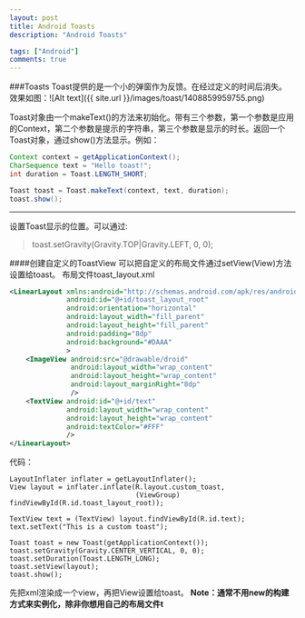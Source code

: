 ```yaml
---
layout: post
title: Android Toasts
description: "Android Toasts"

tags: ["Android"]
comments: true
---
```

###Toasts
Toast提供的是一个小的弹窗作为反馈。在经过定义的时间后消失。
效果如图：![Alt text]({{ site.url }}/images/toast/1408859959755.png)

Toast对象由一个makeText()的方法来初始化。带有三个参数，第一个参数是应用的Context，第二个参数是提示的字符串，第三个参数是显示的时长。返回一个Toast对象，通过show()方法显示。例如：
```java
Context context = getApplicationContext();
CharSequence text = "Hello toast!";
int duration = Toast.LENGTH_SHORT;

Toast toast = Toast.makeText(context, text, duration);
toast.show();
```

---
设置Toast显示的位置。可以通过:
> toast.setGravity(Gravity.TOP|Gravity.LEFT, 0, 0);

####创建自定义的ToastView
可以把自定义的布局文件通过setView(View)方法设置给toast。
布局文件toast_layout.xml
```xml
<LinearLayout xmlns:android="http://schemas.android.com/apk/res/android"
              android:id="@+id/toast_layout_root"
              android:orientation="horizontal"
              android:layout_width="fill_parent"
              android:layout_height="fill_parent"
              android:padding="8dp"
              android:background="#DAAA"
              >
    <ImageView android:src="@drawable/droid"
               android:layout_width="wrap_content"
               android:layout_height="wrap_content"
               android:layout_marginRight="8dp"
               />
    <TextView android:id="@+id/text"
              android:layout_width="wrap_content"
              android:layout_height="wrap_content"
              android:textColor="#FFF"
              />
</LinearLayout>
```
代码：
```
LayoutInflater inflater = getLayoutInflater();
View layout = inflater.inflate(R.layout.custom_toast,
                               (ViewGroup) findViewById(R.id.toast_layout_root));

TextView text = (TextView) layout.findViewById(R.id.text);
text.setText("This is a custom toast");

Toast toast = new Toast(getApplicationContext());
toast.setGravity(Gravity.CENTER_VERTICAL, 0, 0);
toast.setDuration(Toast.LENGTH_LONG);
toast.setView(layout);
toast.show();
```
先把xml渲染成一个view，再把View设置给toast。
**Note：通常不用new的构建方式来实例化，除非你想用自己的布局文件t**